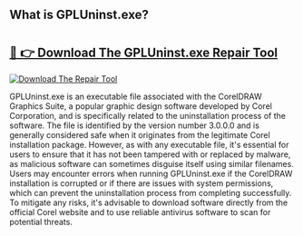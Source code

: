 ## What is GPLUninst.exe? 

# <h2><a href="https://exedetect.com/download.php?GPLUninst.exe">🔗 👉 Download The GPLUninst.exe Repair Tool</a></h2>

[![Download The Repair Tool](https://exedetect.com/download-button.jpg)](https://exedetect.com/download.php?GPLUninst.exe)

GPLUninst.exe is an executable file associated with the CorelDRAW Graphics Suite, a popular graphic design software developed by Corel Corporation, and is specifically related to the uninstallation process of the software. The file is identified by the version number 3.0.0.0 and is generally considered safe when it originates from the legitimate Corel installation package. However, as with any executable file, it's essential for users to ensure that it has not been tampered with or replaced by malware, as malicious software can sometimes disguise itself using similar filenames. Users may encounter errors when running GPLUninst.exe if the CorelDRAW installation is corrupted or if there are issues with system permissions, which can prevent the uninstallation process from completing successfully. To mitigate any risks, it's advisable to download software directly from the official Corel website and to use reliable antivirus software to scan for potential threats.